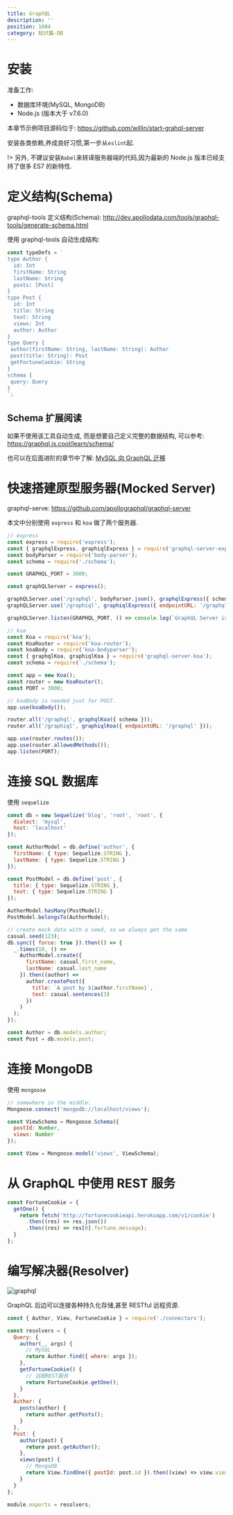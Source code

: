 ```yaml
---
title: GraphQL
description: ''
position: 1604
category: 知识篇-DB
---
```


# 安装

准备工作:

- 数据库环境(MySQL, MongoDB)
- Node.js (版本大于 v7.6.0)

本章节示例项目源码位于: <https://github.com/willin/start-grahql-server>

安装各类依赖,养成良好习惯,第一步从`eslint`起.

!> 另外, 不建议安装`Babel`来转译服务器端的代码,因为最新的 Node.js 版本已经支持了很多 ES7 的新特性.

# 定义结构(Schema)

graphql-tools 定义结构(Schema): <http://dev.apollodata.com/tools/graphql-tools/generate-schema.html>

使用 graphql-tools 自动生成结构:

```js
const typeDefs = `
type Author {
  id: Int
  firstName: String
  lastName: String
  posts: [Post]
}
type Post {
  id: Int
  title: String
  text: String
  views: Int
  author: Author
}
type Query {
 author(firstName: String, lastName: String): Author
 post(title: String): Post
 getFortuneCookie: String
}
schema {
 query: Query
}
`;
```

## Schema 扩展阅读

如果不使用该工具自动生成, 而是想要自己定义完整的数据结构, 可以参考: <https://graphql.js.cool/learn/schema/>

也可以在后面进阶的章节中了解: [MySQL 向 GraphQL 迁移](/#/experience/advanced/mysql-graphql)

# 快速搭建原型服务器(Mocked Server)

graphql-serve: <https://github.com/apollographql/graphql-server>

本文中分别使用 `express` 和 `koa` 做了两个服务器.

```js
// express
const express = require('express');
const { graphqlExpress, graphiqlExpress } = require('graphql-server-express');
const bodyParser = require('body-parser');
const schema = require('./schema');

const GRAPHQL_PORT = 3000;

const graphQLServer = express();

graphQLServer.use('/graphql', bodyParser.json(), graphqlExpress({ schema }));
graphQLServer.use('/graphiql', graphiqlExpress({ endpointURL: '/graphql' }));

graphQLServer.listen(GRAPHQL_PORT, () => console.log(`GraphQL Server is now running on http://localhost:${GRAPHQL_PORT}/graphql`));
```

<adsbygoogle></adsbygoogle>

```js
// koa
const Koa = require('koa');
const KoaRouter = require('koa-router');
const koaBody = require('koa-bodyparser');
const { graphqlKoa, graphiqlKoa } = require('graphql-server-koa');
const schema = require('./schema');

const app = new Koa();
const router = new KoaRouter();
const PORT = 3000;

// koaBody is needed just for POST.
app.use(koaBody());

router.all('/graphql', graphqlKoa({ schema }));
router.all('/graphiql', graphiqlKoa({ endpointURL: '/graphql' }));

app.use(router.routes());
app.use(router.allowedMethods());
app.listen(PORT);
```

# 连接 SQL 数据库

使用 `sequelize`

```js
const db = new Sequelize('blog', 'root', 'root', {
  dialect: 'mysql',
  host: 'localhost'
});

const AuthorModel = db.define('author', {
  firstName: { type: Sequelize.STRING },
  lastName: { type: Sequelize.STRING }
});

const PostModel = db.define('post', {
  title: { type: Sequelize.STRING },
  text: { type: Sequelize.STRING }
});

AuthorModel.hasMany(PostModel);
PostModel.belongsTo(AuthorModel);

// create mock data with a seed, so we always get the same
casual.seed(123);
db.sync({ force: true }).then(() => {
  _.times(10, () =>
    AuthorModel.create({
      firstName: casual.first_name,
      lastName: casual.last_name
    }).then((author) =>
      author.createPost({
        title: `A post by ${author.firstName}`,
        text: casual.sentences(3)
      })
    )
  );
});

const Author = db.models.author;
const Post = db.models.post;
```

# 连接 MongoDB

使用 `mongoose`

```js
// somewhere in the middle:
Mongoose.connect('mongodb://localhost/views');

const ViewSchema = Mongoose.Schema({
  postId: Number,
  views: Number
});

const View = Mongoose.model('views', ViewSchema);
```

# 从 GraphQL 中使用 REST 服务

```js
const FortuneCookie = {
  getOne() {
    return fetch('http://fortunecookieapi.herokuapp.com/v1/cookie')
      .then((res) => res.json())
      .then((res) => res[0].fortune.message);
  }
};
```

# 编写解决器(Resolver)

![graphql](https://user-images.githubusercontent.com/1890238/28000944-9c4c3f32-64ee-11e7-902e-cbf3a01d90e2.png)

GraphQL 后边可以连接各种持久化存储,甚至 RESTful 远程资源.

```js
const { Author, View, FortuneCookie } = require('./connectors');

const resolvers = {
  Query: {
    author(_, args) {
      // MySQL
      return Author.find({ where: args });
    },
    getFortuneCookie() {
      // 远程REST服务
      return FortuneCookie.getOne();
    }
  },
  Author: {
    posts(author) {
      return author.getPosts();
    }
  },
  Post: {
    author(post) {
      return post.getAuthor();
    },
    views(post) {
      // MongoDB
      return View.findOne({ postId: post.id }).then((view) => view.views);
    }
  }
};

module.exports = resolvers;
```
